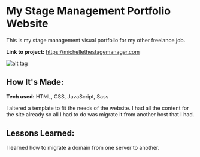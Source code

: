 # My Stage Management Portfolio Website

This is my stage management visual portfolio for my other freelance job.

**Link to project:** https://michellethestagemanager.com

![alt tag](https://media.giphy.com/media/78vqueWiXckRLWCLHW/giphy.gif)

## How It's Made:

**Tech used:** HTML, CSS, JavaScript, Sass

I altered a template to fit the needs of the website. I had all the content for the site already so all I had to do was migrate it from another host that I had.

## Lessons Learned:

I learned how to migrate a domain from one server to another.
